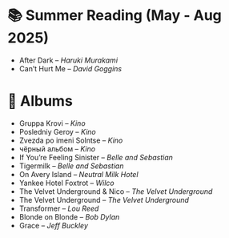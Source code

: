 # 📚 Summer Reading (May - Aug 2025)

- After Dark – *Haruki Murakami*
- Can’t Hurt Me – *David Goggins*

# 🎵 Albums

- Gruppa Krovi – *Kino*
- Posledniy Geroy – *Kino*
- Zvezda po imeni Solntse – *Kino*
- чёрный альбом – *Kino*
- If You’re Feeling Sinister – *Belle and Sebastian*
- Tigermilk – *Belle and Sebastian*
- On Avery Island – *Neutral Milk Hotel*
- Yankee Hotel Foxtrot – *Wilco*
- The Velvet Underground & Nico – *The Velvet Underground*
- The Velvet Underground – *The Velvet Underground*
- Transformer – *Lou Reed*
- Blonde on Blonde – *Bob Dylan*
- Grace – *Jeff Buckley*
